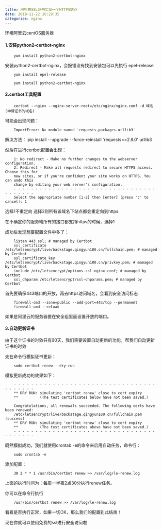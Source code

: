 ```yaml
---
title: 用免费SSL证书实现一个HTTPS站点
date: 2018-11-22 16:29:35
categories: nginx
---
```


环境阿里云centOS服务器

#### 1.安装python2-certbot-nginx

        yum install python2-certbot-nginx
   
安装python2-certbot-nginx，会报错没有找到安装包可以先执行 epel-release

        yum install epel-release

        yum install python2-certbot-nginx


#### 2.certbot工具配置 

        certbot --nginx --nginx-server-root=/etc/nginx/nginx.conf -d 域名 (申请证书的域名)

可能会出现问题：

        ImportError: No module named 'requests.packages.urllib3'


解决方法： 
        pip install --upgrade --force-reinstall 'requests==2.6.0' urllib3

然后在进行certbot配置会出现：

        1: No redirect - Make no further changes to the webserver configuration.
        2: Redirect - Make all requests redirect to secure HTTPS access. Choose this for
        new sites, or if you're confident your site works on HTTPS. You can undo this
        change by editing your web server's configuration.
        - - - - - - - - - - - - - - - - - - - - - - - - - - - - - - - - - - - - - - - -
        Select the appropriate number [1-2] then [enter] (press 'c' to cancel): 1

选择1不重定向
选择2则所有该域名下站点都会重定向到https

在不确定你的服务端所有的接口都支持https的时候，选择1

成功后发现想要配置文件中多了：

        listen 443 ssl; # managed by Certbot
        ssl_certificate /etc/letsencrypt/live/backstage.qingyun100.cn/fullchain.pem; # managed by Certbot
        ssl_certificate_key /etc/letsencrypt/live/backstage.qingyun100.cn/privkey.pem; # managed by Certbot
        include /etc/letsencrypt/options-ssl-nginx.conf; # managed by Certbot
        ssl_dhparam /etc/letsencrypt/ssl-dhparams.pem; # managed by Certbot

首先要确保443端口的开放，再去https访问域名，会看到安全访问标志

        firewall-cmd --zone=public --add-port=443/tcp --permanent
        firewall-cmd --reload

如果是阿里云的服务器要在安全组里面设置开放的端口。

#### 3.自动更新证书    

由于这个证书的时效只有90天，我们需要设置自动更新的功能，帮我们自动更新证书的时效

先在命令行模拟证书更新：

        sudo certbot renew --dry-run

模拟更新成功的效果如下：

        - - - - - - - - - - - - - - - - - - - - - - - - - - - - - - - - - - - - - - - -
        ** DRY RUN: simulating 'certbot renew' close to cert expiry
        **          (The test certificates below have not been saved.)

        Congratulations, all renewals succeeded. The following certs have been renewed:
        /etc/letsencrypt/live/backstage.qingyun100.cn/fullchain.pem (success)
        ** DRY RUN: simulating 'certbot renew' close to cert expiry
        **          (The test certificates above have not been saved.)
        - - - - - - - - - - - - - - - - - - - - - - - - - - - - - - - - - - - - - - - -

既然模拟成功，我们就使用crontab -e的命令来启用自动任务，命令行：

        sudo crontab -e

添加配置：

        30 2 * * 1 /usr/bin/certbot renew >> /var/log/le-renew.log

上面的执行时间为：每周一半夜2点30分执行renew任务。

你可以在命令行执行

        /usr/bin/certbot renew >> /var/log/le-renew.log
        
看看是否执行正常，如果一切OK，那么我们的配置到此结束！

现在你就可以使用免费的ssl进行安全访问啦